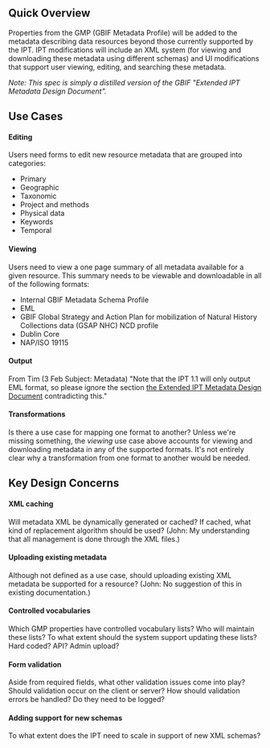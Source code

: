 ## Quick Overview ##

Properties from the GMP (GBIF Metadata Profile) will be added to the metadata describing data resources beyond those currently supported by the IPT. IPT modifications will include an XML system (for viewing and downloading these metadata using different schemas) and UI modifications that support user viewing, editing, and searching these metadata.

_Note: This spec is simply a distilled version of the GBIF "Extended IPT Metadata Design Document"._

## Use Cases ##

#### Editing ####
Users need forms to edit new resource metadata that are grouped into categories:
  * Primary
  * Geographic
  * Taxonomic
  * Project and methods
  * Physical data
  * Keywords
  * Temporal

#### Viewing ####
Users need to view a one page summary of all metadata available for a given resource. This summary needs to be viewable and downloadable in all of the following formats:
  * Internal GBIF Metadata Schema Profile
  * EML
  * GBIF Global Strategy and Action Plan for mobilization of Natural History Collections data (GSAP NHC) NCD profile
  * Dublin Core
  * NAP/ISO 19115

#### Output ####
From Tim (3 Feb Subject: Metadata) "Note that the IPT 1.1 will only output EML format, so please ignore the section [the Extended IPT Metadata Design Document](in.md) contradicting this."

#### Transformations ####
Is there a use case for mapping one format to another? Unless we're missing something, the _viewing_ use case above accounts for viewing and downloading metadata in any of the supported formats. It's not entirely clear why a transformation from one format to another would be needed.

## Key Design Concerns ##

#### XML caching ####
Will metadata XML be dynamically generated or cached? If cached, what kind of replacement algorithm should be used? (John: My understanding that all management is done through the XML files.)

#### Uploading existing metadata ####
Although not defined as a use case, should uploading existing XML metadata be supported for a resource? (John: No suggestion of this in existing documentation.)

#### Controlled vocabularies ####
Which GMP properties have controlled vocabulary lists? Who will maintain these lists? To what extent should the system support updating these lists? Hard coded? API? Admin upload?

#### Form validation ####
Aside from required fields, what other validation issues come into play? Should validation occur on the client or server? How should validation errors be handled? Do they need to be logged?

#### Adding support for new schemas ####
To what extent does the IPT need to scale in support of new XML schemas?